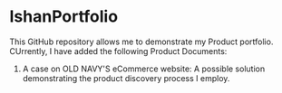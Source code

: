# IshanPortfolio
This GitHub repository allows me to demonstrate my Product portfolio. CUrrently, I have added the following Product Documents:
1. A case on OLD NAVY'S eCommerce website: A possible solution demonstrating the product discovery process I employ.
